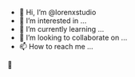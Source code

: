 - 👋 Hi, I’m @lorenxstudio
- 👀 I’m interested in ...
- 🌱 I’m currently learning ...
- 💞️ I’m looking to collaborate on ...
- 📫 How to reach me ...

<!---
lorenxstudio/lorenxstudio is a ✨ special ✨ repository because its `README.md` (this file) appears on your GitHub profile.
You can click the Preview link to take a look at your changes.
---> 
:strawberry: 
